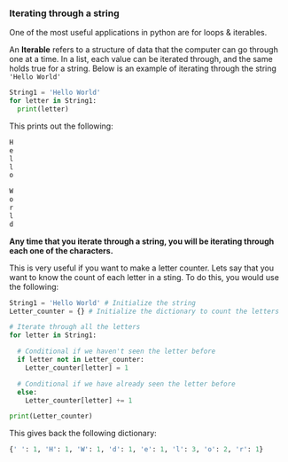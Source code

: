 ### Iterating through a string

One of the most useful applications in python are for loops & iterables.  

An **Iterable** refers to a structure of data that the computer can go through one at a time.  In a list, each value can be iterated through, and the same holds true for a string.  Below is an example of iterating through the string `'Hello World'`

```python
String1 = 'Hello World'
for letter in String1:
  print(letter)
```
This prints out the following:
```python
H
e
l
l
o

W
o
r
l
d
```

**Any time that you iterate through a string, you will be iterating through each one of the characters.**

This is very useful if you want to make a letter counter.  Lets say that you want to know the count of each letter in a sting.  To do this, you would use the following:


```python
String1 = 'Hello World' # Initialize the string
Letter_counter = {} # Initialize the dictionary to count the letters

# Iterate through all the letters
for letter in String1:

  # Conditional if we haven't seen the letter before
  if letter not in Letter_counter:
    Letter_counter[letter] = 1

  # Conditional if we have already seen the letter before
  else:
    Letter_counter[letter] += 1

print(Letter_counter)
```


This gives back the following dictionary:
```Python
{' ': 1, 'H': 1, 'W': 1, 'd': 1, 'e': 1, 'l': 3, 'o': 2, 'r': 1}
```
